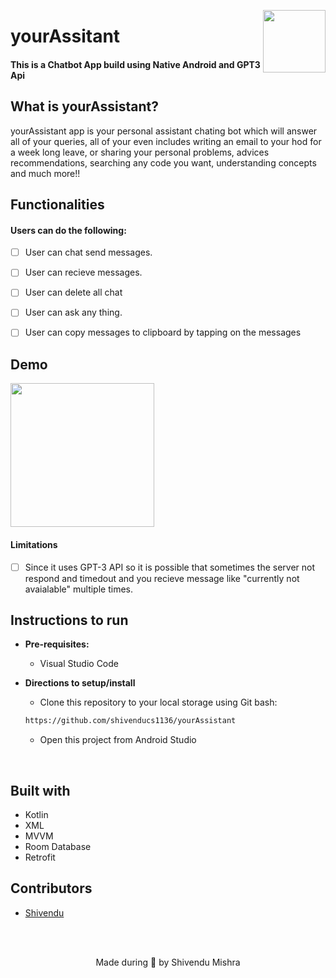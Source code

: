 <p>

<img src = "https://play-lh.googleusercontent.com/TiRXgD_jRm-YxTTBp0LoqqtEu93IRwZeCS_cVE4CXcUOsjDmSy33NGDuF1kbCnSvuQ=w240-h480-rw" width = "100" height = "100" align = "right"> 
<h1 align="left"> yourAssitant </h2>
	<h4 align="left"> This is a Chatbot App build using Native Android and GPT3 Api <h4>
</p>



## What is yourAssistant?
yourAssistant app is your personal assistant chating bot which will answer all of your queries, all of your even includes writing an email to your hod for a week long leave, or sharing your personal problems, advices recommendations, searching any code you want, understanding concepts and much more!!

## Functionalities
#### Users can do the following:
- [ ] User can chat send messages. 
- [ ] User can recieve messages.  
- [ ] User can delete all chat
- [ ] User can ask any thing. 
- [ ] User can copy messages to clipboard by tapping on the messages



## Demo 

<img src = "https://github.com/shivenducs1136/MyFirstMAUiAPp/blob/master/MAUI-NotesApp.gif?raw=true" width = "230">
	
<br>

#### Limitations
- [ ] Since it uses GPT-3 API so it is possible that sometimes the server not respond and timedout and you recieve message like "currently not avaialable" multiple times. 

## Instructions to run

* __Pre-requisites:__
	- Visual Studio Code

* __Directions to setup/install__
	- Clone this repository to your local storage using Git bash:
	```bash
	https://github.com/shivenducs1136/yourAssistant
	```
	- Open this project from Android Studio

<br>

## Built with
- Kotlin
- XML
- MVVM
- Room Database
- Retrofit
## Contributors
* [Shivendu](https://github.com/shivenducs1136)
<br>
<br>

<p align="center">
	Made during 🌙 by Shivendu Mishra
</p>

